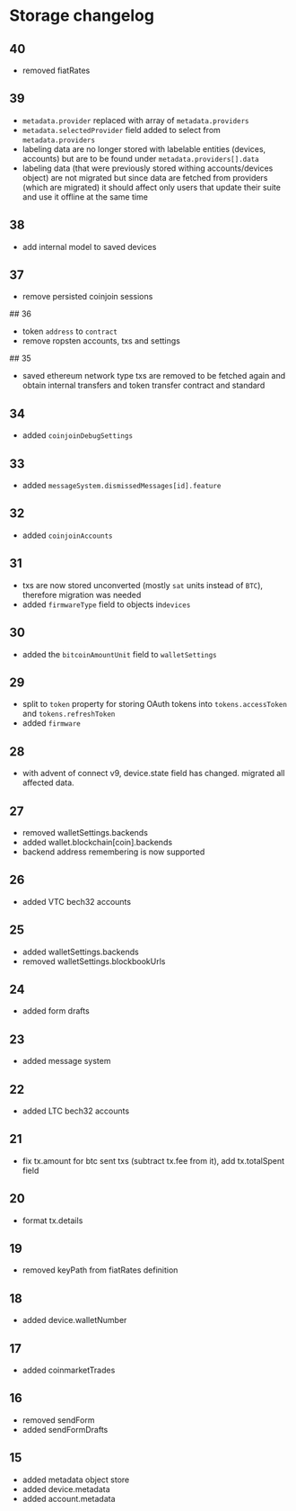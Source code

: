 # Storage changelog

## 40

-   removed fiatRates

## 39

-   `metadata.provider` replaced with array of `metadata.providers`
-   `metadata.selectedProvider` field added to select from `metadata.providers`
-   labeling data are no longer stored with labelable entities (devices, accounts) but are to be found under `metadata.providers[].data`
-   labeling data (that were previously stored withing accounts/devices object) are not migrated
    but since data are fetched from providers (which are migrated) it should affect only users that update their suite and use it offline at the same time

## 38

-   add internal model to saved devices

## 37

-   remove persisted coinjoin sessions

## 36

-   token `address` to `contract`
-   remove ropsten accounts, txs and settings

## 35

-   saved ethereum network type txs are removed to be fetched again and obtain internal transfers and token transfer contract and standard

## 34

-   added `coinjoinDebugSettings`

## 33

-   added `messageSystem.dismissedMessages[id].feature`

## 32

-   added `coinjoinAccounts`

## 31

-   txs are now stored unconverted (mostly `sat` units instead of `BTC`), therefore migration was needed
-   added `firmwareType` field to objects in`devices`

## 30

-   added the `bitcoinAmountUnit` field to `walletSettings`

## 29

-   split to `token` property for storing OAuth tokens into `tokens.accessToken` and `tokens.refreshToken`
-   added `firmware`

## 28

-   with advent of connect v9, device.state field has changed. migrated all affected data.

## 27

-   removed walletSettings.backends
-   added wallet.blockchain[coin].backends
-   backend address remembering is now supported

## 26

-   added VTC bech32 accounts

## 25

-   added walletSettings.backends
-   removed walletSettings.blockbookUrls

## 24

-   added form drafts

## 23

-   added message system

## 22

-   added LTC bech32 accounts

## 21

-   fix tx.amount for btc sent txs (subtract tx.fee from it), add tx.totalSpent field

## 20

-   format tx.details

## 19

-   removed keyPath from fiatRates definition

## 18

-   added device.walletNumber

## 17

-   added coinmarketTrades

## 16

-   removed sendForm
-   added sendFormDrafts

## 15

-   added metadata object store
-   added device.metadata
-   added account.metadata
